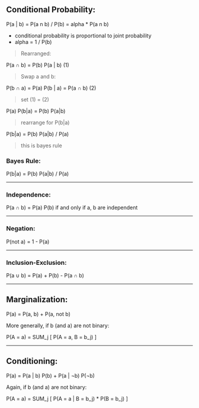 ## Conditional Probability:

P(a | b) = P(a n b) / P(b)
= alpha * P(a n b)

- conditional probability is proportional to joint probability  
- alpha = 1 / P(b)

> Rearranged:

P(a ∩ b) = P(b) P(a | b) (1)

> Swap a and b:

P(b ∩ a) = P(a) P(b | a) = P(a ∩ b) (2)

> set (1) = (2)

P(a) P(b|a) = P(b) P(a|b)

> rearrange for P(b|a)

P(b|a) = P(b) P(a|b) / P(a)

> this is bayes rule

### Bayes Rule:

P(b|a) = P(b) P(a|b) / P(a)

---

### Independence:

P(a ∩ b) = P(a) P(b) if and only if a, b are independent

---

### Negation:

P(not a) = 1 - P(a)

---

### Inclusion-Exclusion:

P(a ∪ b) = P(a) + P(b) - P(a ∩ b)


---

## Marginalization:

P(a) = P(a, b) + P(a, not b)

More generally, if b (and a) are not binary:

P(A = a) = SUM_j [ P(A = a, B = b_j) ]

---

## Conditioning:

P(a) = P(a | b) P(b) + P(a | ¬b) P(¬b)

Again, if b (and a) are not binary:

P(A = a) = SUM_j [ P(A = a | B = b_j) * P(B = b_j) ]